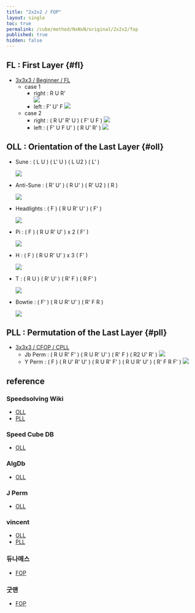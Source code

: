 ```yaml
---
title: "2x2x2 / FOP"
layout: single
toc: true
permalink: /cube/method/NxNxN/original/2x2x2/fop
published: true
hidden: false
---
```


<head>
  <base target="_blank">
  <style>
    img {
      max-width:150px;
    }
  </style>
</head>



## FL : First Layer {#fl}

- [3x3x3 / Beginner / FL](/cube/method/NxNxN/original/3x3x3/beginner#fl)
  - case 1
    - right : R U R'
      <div>
        <a href="https://alpha.twizzle.net/edit/?puzzle=2x2x2&setup-anchor=end&stickering=F2L&alg=R+U+R%27">
          <img src="https://user-images.githubusercontent.com/92285528/216001643-95d5f999-acdf-45a2-9c33-bea7b66f13d1.png">
        </a>
      </div>
    - left : F' U' F
      <a href="https://alpha.twizzle.net/edit/?puzzle=2x2x2&setup-anchor=end&stickering=F2L&alg=F%27+U%27+F">
        <img src="https://user-images.githubusercontent.com/92285528/216001918-b9f48c9d-000c-4f9a-ba33-a207ccb8cb26.png">
      </a>
  - case 2
    - right : ( R U’ R’ U ) ( F’ U F )
      <a href="https://alpha.twizzle.net/edit/?puzzle=2x2x2&setup-anchor=end&stickering=F2L&alg=R+U%27+R%27+U+F%27+U+F">
        <img src="https://user-images.githubusercontent.com/92285528/216002226-196b3313-f391-4132-af83-25d5e591e427.png">
      </a>
    - left : ( F' U F U' ) ( R U' R' )
      <a href="https://alpha.twizzle.net/edit/?puzzle=2x2x2&setup-anchor=end&stickering=F2L&alg=F%27+U+F+U%27+R+U%27+R%27">
        <img src="https://user-images.githubusercontent.com/92285528/216002752-49161da8-37a6-47ab-a7cf-49146937724f.png">
      </a>



## OLL : Orientation of the Last Layer {#oll}

- Sune : ( L U ) ( L' U ) ( L U2 ) ( L' )

  <a href="https://alpha.twizzle.net/edit/?puzzle=2x2x2&setup-anchor=end&stickering=OLL&alg=L+U+L%27+U+L+U2+L%27">
    <img src="https://user-images.githubusercontent.com/92285528/215315964-8aeb06d1-4510-4986-9b84-9304cdc630b2.png">
  </a>

- Anti-Sune : ( R' U' ) ( R U' ) ( R' U2 ) ( R )

  <a href="https://alpha.twizzle.net/edit/?puzzle=2x2x2&setup-anchor=end&stickering=OLL&alg=R%27+U%27+R+U%27+R%27+U2%27+R">
    <img src="https://user-images.githubusercontent.com/92285528/215316110-1c056781-7a3d-4ce9-9377-5c4beba2bfb3.png">
  </a>

- Headlights : ( F ) ( R U R' U' ) ( F' )

  <a href="https://alpha.twizzle.net/edit/?puzzle=2x2x2&setup-anchor=end&stickering=OLL&alg=F+R+U+R%27+U%27+F%27">
    <img src="https://user-images.githubusercontent.com/92285528/215316173-07e73037-684d-476f-82f9-5a2fba058550.png">
  </a>

- Pi : ( F ) ( R U R' U' ) x 2 ( F' )

  <a href="https://alpha.twizzle.net/edit/?puzzle=2x2x2&setup-anchor=end&stickering=OLL&alg=F+%28R+U+R%27+U%27%292+F%27">
    <img src="https://user-images.githubusercontent.com/92285528/215316218-5baafcdc-906f-411e-8307-ec2624856b06.png">
  </a>

- H : ( F ) ( R U R' U' ) x 3 ( F' )

  <a href="https://alpha.twizzle.net/edit/?puzzle=2x2x2&setup-anchor=end&stickering=OLL&alg=F+%28R+U+R%27+U%27%293+F%27">
    <img src="https://user-images.githubusercontent.com/92285528/215316261-0b4874ed-e108-4f00-8862-e5905d3c858a.png">
  </a>

- T : ( R U ) ( R' U' ) ( R' F ) ( R F' )

  <a href="https://alpha.twizzle.net/edit/?puzzle=2x2x2&setup-anchor=end&stickering=OLL&alg=R+U+R%27+U%27+R%27+F+R+F%27">
    <img src="https://user-images.githubusercontent.com/92285528/215316300-9363e22c-58f2-4a55-90fa-506ad85bfb22.png">
  </a>

- Bowtie : ( F' ) ( R U R' U' ) ( R' F R )

  <a href="https://alpha.twizzle.net/edit/?puzzle=2x2x2&setup-anchor=end&stickering=OLL&alg=F%27+R+U+R%27+U%27+R%27+F+R">
    <img src="https://user-images.githubusercontent.com/92285528/215316352-2ce8950e-cefc-43e9-837c-86d45659e0f1.png">
  </a>



## PLL : Permutation of the Last Layer {#pll}

- [3x3x3 / CFOP / CPLL](/cube/method/NxNxN/original/3x3x3/cfop#cpll)
  - Jb Perm : ( R U R' F' ) ( R U R' U' ) ( R' F ) ( R2 U' R' )
    <a href="https://alpha.twizzle.net/edit/?puzzle=2x2x2&setup-anchor=end&stickering=PLL&alg=R+U+R%27+F%27+R+U+R%27+U%27+R%27+F+R2+U%27+R%27">
      <img src="https://user-images.githubusercontent.com/92285528/215316506-cb35216a-50e5-4c45-bf76-6dceb9a9c517.png">
    </a>
  - Y Perm : ( F ) ( R U' R' U' ) ( R U R' F' ) ( R U R' U' ) ( R' F R F' )
    <a href="https://alpha.twizzle.net/edit/?puzzle=2x2x2&setup-anchor=end&stickering=PLL&alg=F+R+U%27+R%27+U%27+R+U+R%27+F%27+R+U+R%27+U%27+R%27+F+R+F%27">
      <img src="https://user-images.githubusercontent.com/92285528/215316575-3bec725d-ab4a-49ff-beec-76f3e268a27b.png">
    </a>



## reference

### Speedsolving Wiki

- [OLL](https://www.speedsolving.com/wiki/index.php/OLL_(2x2x2))
- [PLL](https://www.speedsolving.com/wiki/index.php/PLL_(2x2x2))

### Speed Cube DB

- [OLL](https://speedcubedb.com/a/2x2/OrtegaOLL)

### AlgDb

- [OLL](http://algdb.net/puzzle/222/ortegaoll)

### J Perm

- [OLL](https://jperm.net/algs/2x2oll)

### vincent

- [OLL](https://m.blog.naver.com/vincentcube/60134585079)
- [PLL](https://m.blog.naver.com/vincentcube/60134585117)

### 듀나메스

- [FOP](https://youtu.be/wTMsdWKq6No)

### 굿맨

- [FOP](https://youtu.be/byZU8_inqSU)
